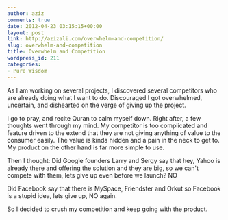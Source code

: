 ```yaml
---
author: aziz
comments: true
date: 2012-04-23 03:15:15+00:00
layout: post
link: http://azizali.com/overwhelm-and-competition/
slug: overwhelm-and-competition
title: Overwhelm and Competition
wordpress_id: 211
categories:
- Pure Wisdom
---
```


As I am working on several projects, I discovered several competitors who are already doing what I want to do. Discouraged I got overwhelmed, uncertain, and dishearted on the verge of giving up the project.

I go to pray, and recite Quran to calm myself down. Right after, a few thoughts went through my mind. My competitor is too complicated and feature driven to the extend that they are not giving anything of value to the consumer easily. The value is kinda hidden and a pain in the neck to get to. My product on the other hand is far more simple to use.

Then I thought: Did Google founders Larry and Sergy say that hey, Yahoo is already there and offering the solution and they are big, so we can't compete with them, lets give up even before we launch? NO

Did Facebook say that there is MySpace, Friendster and Orkut so Facebook is a stupid idea, lets give up, NO again.

So I decided to crush my competition and keep going with the product.
